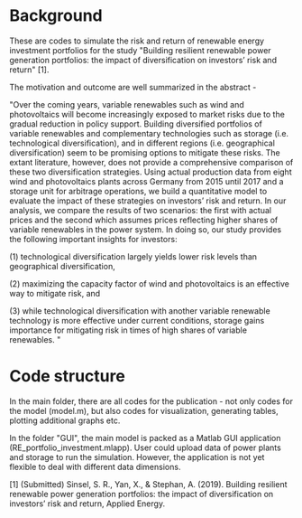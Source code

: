 # Background

These are codes to simulate the risk and return of renewable energy investment portfolios for the study "Building resilient renewable power generation portfolios: the impact of diversification on investors’ risk and return" [1]. 

The motivation and outcome are well summarized in the abstract -

"Over the coming years, variable renewables such as wind and photovoltaics will become increasingly exposed to market risks due to the gradual reduction in policy support. Building diversified portfolios of variable renewables and complementary technologies such as storage (i.e. technological diversification), and in different regions (i.e. geographical diversification) seem to be promising options to mitigate these risks. The extant literature, however, does not provide a comprehensive comparison of these two diversification strategies. Using actual production data from eight wind and photovoltaics plants across Germany from 2015 until 2017 and a storage unit for arbitrage operations, we build a quantitative model to evaluate the impact of these strategies on investors’ risk and return. In our analysis, we compare the results of two scenarios: the first with actual prices and the second which assumes prices reflecting higher shares of variable renewables in the power system. In doing so, our study provides the following important insights for investors: 

(1) technological diversification largely yields lower risk levels than geographical diversification, 

(2) maximizing the capacity factor of wind and photovoltaics is an effective way to mitigate risk, and 

(3) while technological diversification with another variable renewable technology is more effective under current conditions, storage gains importance for mitigating risk in times of high shares of variable renewables. "


# Code structure

In the main folder, there are all codes for the publication - not only codes for the model (model.m), but also codes for visualization, generating tables, plotting additional graphs etc.

In the folder "GUI", the main model is packed as a Matlab GUI application (RE_portfolio_investment.mlapp). User could upload data of power plants and storage to run the simulation. However, the application is not yet flexible to deal with different data dimensions.


[1] (Submitted) Sinsel, S. R., Yan, X., & Stephan, A. (2019). Building resilient renewable power generation portfolios: the impact of diversification on investors’ risk and return, Applied Energy.
